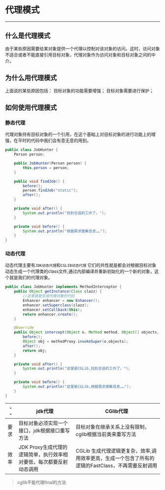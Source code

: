 ﻿# 代理模式

---

## 什么是代理模式
由于某些原因需要给某对象提供一个代理以控制对该对象的访问。这时，访问对象不适合或者不能直接引用目标对象，代理对象作为访问对象和目标对象之间的中介。

## 为什么用代理模式
上面说的某些原因包括：
目标对象的功能需要增强；
目标对象需要进行保护；

## 如何使用代理模式
### 静态代理
代理对象持有目标对象的一个引用，在这个基础上对目标对象的进行功能上的增强，在平时的代码中我们会有意无意的用到。
```java
public class JobHunter {
    Person person;

    public JobHunter(Person person) {
        this.person = person;
    }

    public void findJob() {
        before();
        person.findJob("static");
        after();
    }

    private void after() {
        System.out.println("找到合适的工作了。");
    }

    private void before() {
        System.out.println("根据需求搜集信息……");
    }
}
```
### 动态代理
动态代理主要有`JDK动态代理`和`CGLIB动态代理`
它们的共性就是都会对根据目标对象动态生成一个代理类的class文件,通过内部编译并重新初始化的一个新的对象，这个就是我们的代理对象。
```java
public class JobHunter implements MethodInterceptor {
    public Object getInstance(Class clazz) {
        //这里就是生成代理对象的代码
        Enhancer enhancer = new Enhancer();
        enhancer.setSuperclass(clazz);
        enhancer.setCallback(this);
        return enhancer.create();
    }

    @Override
    public Object intercept(Object o, Method method, Object[] objects, MethodProxy methodProxy) throws Throwable {
        before();
        Object obj = methodProxy.invokeSuper(o,objects);
        after();
        return obj;
    }

    private void after() {
        System.out.println("这里是CGLib,找到合适的工作了。");
    }

    private void before() {
        System.out.println("这里是CGLib,根据需求搜集信息……");
    }
}
```

--|jdk代理|CGlib代理
----|----|----
要求|目标对象必须实现一个接口，jdk根据接口重写方法|目标对象在继承关系上没有限制，cglib根据当前类来重写方法
效率|JDK Proxy生成代理的逻辑简单，执行效率相对要低，每次都要反射动态调用|CGLib 生成代理逻辑更复杂，效率,调用效率更高，生成一个包含了所有的逻辑的FastClass，不再需要反射调用
> cglib不能代理final的方法·






